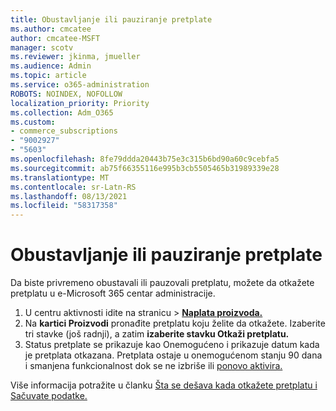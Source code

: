 ```yaml
---
title: Obustavljanje ili pauziranje pretplate
ms.author: cmcatee
author: cmcatee-MSFT
manager: scotv
ms.reviewer: jkinma, jmueller
ms.audience: Admin
ms.topic: article
ms.service: o365-administration
ROBOTS: NOINDEX, NOFOLLOW
localization_priority: Priority
ms.collection: Adm_O365
ms.custom:
- commerce_subscriptions
- "9002927"
- "5603"
ms.openlocfilehash: 8fe79ddda20443b75e3c315b6bd90a60c9cebfa5
ms.sourcegitcommit: ab75f66355116e995b3cb5505465b31989339e28
ms.translationtype: MT
ms.contentlocale: sr-Latn-RS
ms.lasthandoff: 08/13/2021
ms.locfileid: "58317358"
---
```

# <a name="suspend-or-pause-a-subscription"></a>Obustavljanje ili pauziranje pretplate

Da biste privremeno obustavali ili pauzovali pretplatu, možete da otkažete pretplatu u e-Microsoft 365 centar administracije.

1. U centru aktivnosti idite na stranicu  >  **[Naplata proizvoda.](https://go.microsoft.com/fwlink/p/?linkid=842054)**
2. Na **kartici Proizvodi** pronađite pretplatu koju želite da otkažete. Izaberite tri stavke (još radnji), a zatim **izaberite stavku Otkaži pretplatu.**
3. Status pretplate se prikazuje  kao Onemogućeno i prikazuje datum kada je pretplata otkazana. Pretplata ostaje u onemogućenom stanju 90 dana i smanjena funkcionalnost dok se ne izbriše ili [ponovo aktivira.](https://docs.microsoft.com/microsoft-365/commerce/subscriptions/reactivate-your-subscription)

Više informacija potražite u članku [Šta se dešava kada otkažete pretplatu i](https://docs.microsoft.com/microsoft-365/commerce/subscriptions/cancel-your-subscription#what-happens-when-you-cancel-a-subscription) [Sačuvate podatke.](https://docs.microsoft.com/microsoft-365/commerce/subscriptions/cancel-your-subscription#save-your-data)
